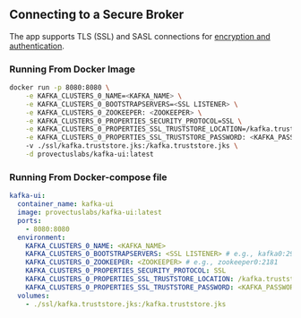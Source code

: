 ## Connecting to a Secure Broker

The app supports TLS (SSL) and SASL connections for [encryption and authentication](http://kafka.apache.org/090/documentation.html#security). <br/>

### Running From Docker Image

```sh
docker run -p 8080:8080 \
    -e KAFKA_CLUSTERS_0_NAME=<KAFKA_NAME> \
    -e KAFKA_CLUSTERS_0_BOOTSTRAPSERVERS=<SSL LISTENER> \
    -e KAFKA_CLUSTERS_0_ZOOKEEPER: <ZOOKEEPER> \
    -e KAFKA_CLUSTERS_0_PROPERTIES_SECURITY_PROTOCOL=SSL \
    -e KAFKA_CLUSTERS_0_PROPERTIES_SSL_TRUSTSTORE_LOCATION=/kafka.truststore.jks \
    -e KAFKA_CLUSTERS_0_PROPERTIES_SSL_TRUSTSTORE_PASSWORD: <KAFKA_PASSWORD>; \
    -v ./ssl/kafka.truststore.jks:/kafka.truststore.jks \
    -d provectuslabs/kafka-ui:latest
```

### Running From Docker-compose file

```yaml
kafka-ui:
  container_name: kafka-ui
  image: provectuslabs/kafka-ui:latest
  ports:
    - 8080:8080
  environment:
    KAFKA_CLUSTERS_0_NAME: <KAFKA_NAME>
    KAFKA_CLUSTERS_0_BOOTSTRAPSERVERS: <SSL LISTENER> # e.g., kafka0:29092
    KAFKA_CLUSTERS_0_ZOOKEEPER: <ZOOKEEPER> # e.g., zookeeper0:2181
    KAFKA_CLUSTERS_0_PROPERTIES_SECURITY_PROTOCOL: SSL
    KAFKA_CLUSTERS_0_PROPERTIES_SSL_TRUSTSTORE_LOCATION: /kafka.truststore.jks
    KAFKA_CLUSTERS_0_PROPERTIES_SSL_TRUSTSTORE_PASSWORD: <KAFKA_PASSWORD> # e.g., 12345678
  volumes:
    - ./ssl/kafka.truststore.jks:/kafka.truststore.jks
```

